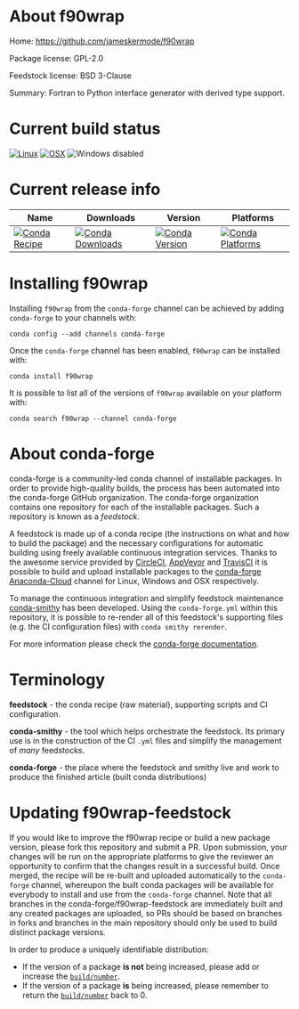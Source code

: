 About f90wrap
=============

Home: https://github.com/jameskermode/f90wrap

Package license: GPL-2.0

Feedstock license: BSD 3-Clause

Summary: Fortran to Python interface generator with derived type support.



Current build status
====================

[![Linux](https://img.shields.io/circleci/project/github/conda-forge/f90wrap-feedstock/master.svg?label=Linux)](https://circleci.com/gh/conda-forge/f90wrap-feedstock)
[![OSX](https://img.shields.io/travis/conda-forge/f90wrap-feedstock/master.svg?label=macOS)](https://travis-ci.org/conda-forge/f90wrap-feedstock)
![Windows disabled](https://img.shields.io/badge/Windows-disabled-lightgrey.svg)

Current release info
====================

| Name | Downloads | Version | Platforms |
| --- | --- | --- | --- |
| [![Conda Recipe](https://img.shields.io/badge/recipe-f90wrap-green.svg)](https://anaconda.org/conda-forge/f90wrap) | [![Conda Downloads](https://img.shields.io/conda/dn/conda-forge/f90wrap.svg)](https://anaconda.org/conda-forge/f90wrap) | [![Conda Version](https://img.shields.io/conda/vn/conda-forge/f90wrap.svg)](https://anaconda.org/conda-forge/f90wrap) | [![Conda Platforms](https://img.shields.io/conda/pn/conda-forge/f90wrap.svg)](https://anaconda.org/conda-forge/f90wrap) |

Installing f90wrap
==================

Installing `f90wrap` from the `conda-forge` channel can be achieved by adding `conda-forge` to your channels with:

```
conda config --add channels conda-forge
```

Once the `conda-forge` channel has been enabled, `f90wrap` can be installed with:

```
conda install f90wrap
```

It is possible to list all of the versions of `f90wrap` available on your platform with:

```
conda search f90wrap --channel conda-forge
```


About conda-forge
=================

conda-forge is a community-led conda channel of installable packages.
In order to provide high-quality builds, the process has been automated into the
conda-forge GitHub organization. The conda-forge organization contains one repository
for each of the installable packages. Such a repository is known as a *feedstock*.

A feedstock is made up of a conda recipe (the instructions on what and how to build
the package) and the necessary configurations for automatic building using freely
available continuous integration services. Thanks to the awesome service provided by
[CircleCI](https://circleci.com/), [AppVeyor](http://www.appveyor.com/)
and [TravisCI](https://travis-ci.org/) it is possible to build and upload installable
packages to the [conda-forge](https://anaconda.org/conda-forge)
[Anaconda-Cloud](http://docs.anaconda.org/) channel for Linux, Windows and OSX respectively.

To manage the continuous integration and simplify feedstock maintenance
[conda-smithy](http://github.com/conda-forge/conda-smithy) has been developed.
Using the ``conda-forge.yml`` within this repository, it is possible to re-render all of
this feedstock's supporting files (e.g. the CI configuration files) with ``conda smithy rerender``.

For more information please check the [conda-forge documentation](https://conda-forge.org/docs/).

Terminology
===========

**feedstock** - the conda recipe (raw material), supporting scripts and CI configuration.

**conda-smithy** - the tool which helps orchestrate the feedstock.
                   Its primary use is in the construction of the CI ``.yml`` files
                   and simplify the management of *many* feedstocks.

**conda-forge** - the place where the feedstock and smithy live and work to
                  produce the finished article (built conda distributions)


Updating f90wrap-feedstock
==========================

If you would like to improve the f90wrap recipe or build a new
package version, please fork this repository and submit a PR. Upon submission,
your changes will be run on the appropriate platforms to give the reviewer an
opportunity to confirm that the changes result in a successful build. Once
merged, the recipe will be re-built and uploaded automatically to the
`conda-forge` channel, whereupon the built conda packages will be available for
everybody to install and use from the `conda-forge` channel.
Note that all branches in the conda-forge/f90wrap-feedstock are
immediately built and any created packages are uploaded, so PRs should be based
on branches in forks and branches in the main repository should only be used to
build distinct package versions.

In order to produce a uniquely identifiable distribution:
 * If the version of a package **is not** being increased, please add or increase
   the [``build/number``](http://conda.pydata.org/docs/building/meta-yaml.html#build-number-and-string).
 * If the version of a package **is** being increased, please remember to return
   the [``build/number``](http://conda.pydata.org/docs/building/meta-yaml.html#build-number-and-string)
   back to 0.